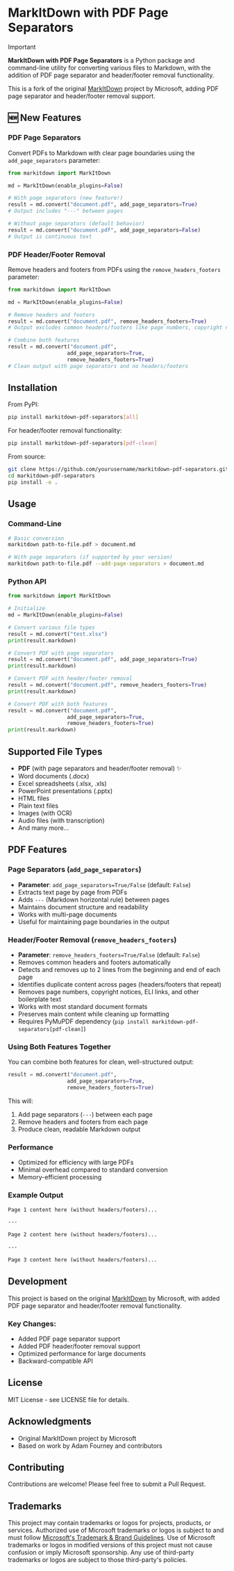 # MarkItDown with PDF Page Separators

> [!IMPORTANT]
> **MarkItDown with PDF Page Separators** is a Python package and command-line utility for converting various files to Markdown, with the addition of PDF page separator and header/footer removal functionality.
>
> This is a fork of the original [MarkItDown](https://github.com/microsoft/markitdown) project by Microsoft, adding PDF page separator and header/footer removal support.

## 🆕 New Features

### PDF Page Separators
Convert PDFs to Markdown with clear page boundaries using the `add_page_separators` parameter:

```python
from markitdown import MarkItDown

md = MarkItDown(enable_plugins=False)

# With page separators (new feature!)
result = md.convert("document.pdf", add_page_separators=True)
# Output includes "---" between pages

# Without page separators (default behavior)
result = md.convert("document.pdf", add_page_separators=False)
# Output is continuous text
```

### PDF Header/Footer Removal
Remove headers and footers from PDFs using the `remove_headers_footers` parameter:

```python
from markitdown import MarkItDown

md = MarkItDown(enable_plugins=False)

# Remove headers and footers
result = md.convert("document.pdf", remove_headers_footers=True)
# Output excludes common headers/footers like page numbers, copyright notices, etc.

# Combine both features
result = md.convert("document.pdf", 
                   add_page_separators=True, 
                   remove_headers_footers=True)
# Clean output with page separators and no headers/footers
```

## Installation

From PyPI:

```bash
pip install markitdown-pdf-separators[all]
```

For header/footer removal functionality:

```bash
pip install markitdown-pdf-separators[pdf-clean]
```

From source:

```bash
git clone https://github.com/yourusername/markitdown-pdf-separators.git
cd markitdown-pdf-separators
pip install -e .
```

## Usage

### Command-Line

```bash
# Basic conversion
markitdown path-to-file.pdf > document.md

# With page separators (if supported by your version)
markitdown path-to-file.pdf --add-page-separators > document.md
```

### Python API

```python
from markitdown import MarkItDown

# Initialize
md = MarkItDown(enable_plugins=False)

# Convert various file types
result = md.convert("test.xlsx")
print(result.markdown)

# Convert PDF with page separators
result = md.convert("document.pdf", add_page_separators=True)
print(result.markdown)

# Convert PDF with header/footer removal
result = md.convert("document.pdf", remove_headers_footers=True)
print(result.markdown)

# Convert PDF with both features
result = md.convert("document.pdf", 
                   add_page_separators=True, 
                   remove_headers_footers=True)
print(result.markdown)
```

## Supported File Types

- **PDF** (with page separators and header/footer removal) ✨
- Word documents (.docx)
- Excel spreadsheets (.xlsx, .xls)
- PowerPoint presentations (.pptx)
- HTML files
- Plain text files
- Images (with OCR)
- Audio files (with transcription)
- And many more...

## PDF Features

### Page Separators (`add_page_separators`)
- **Parameter**: `add_page_separators=True/False` (default: `False`)
- Extracts text page by page from PDFs
- Adds `---` (Markdown horizontal rule) between pages
- Maintains document structure and readability
- Works with multi-page documents
- Useful for maintaining page boundaries in the output

### Header/Footer Removal (`remove_headers_footers`)
- **Parameter**: `remove_headers_footers=True/False` (default: `False`)
- Removes common headers and footers automatically
- Detects and removes up to 2 lines from the beginning and end of each page
- Identifies duplicate content across pages (headers/footers that repeat)
- Removes page numbers, copyright notices, ELI links, and other boilerplate text
- Works with most standard document formats
- Preserves main content while cleaning up formatting
- Requires PyMuPDF dependency (`pip install markitdown-pdf-separators[pdf-clean]`)

### Using Both Features Together
You can combine both features for clean, well-structured output:

```python
result = md.convert("document.pdf", 
                   add_page_separators=True, 
                   remove_headers_footers=True)
```

This will:
1. Add page separators (`---`) between each page
2. Remove headers and footers from each page
3. Produce clean, readable Markdown output

### Performance
- Optimized for efficiency with large PDFs
- Minimal overhead compared to standard conversion
- Memory-efficient processing

### Example Output
```markdown
Page 1 content here (without headers/footers)...

---

Page 2 content here (without headers/footers)...

---

Page 3 content here (without headers/footers)...
```

## Development

This project is based on the original [MarkItDown](https://github.com/microsoft/markitdown) by Microsoft, with added PDF page separator and header/footer removal functionality.

### Key Changes:
- Added PDF page separator support
- Added PDF header/footer removal support
- Optimized performance for large documents
- Backward-compatible API

## License

MIT License - see LICENSE file for details.

## Acknowledgments

- Original MarkItDown project by Microsoft
- Based on work by Adam Fourney and contributors

## Contributing

Contributions are welcome! Please feel free to submit a Pull Request.

## Trademarks

This project may contain trademarks or logos for projects, products, or services. Authorized use of Microsoft
trademarks or logos is subject to and must follow
[Microsoft's Trademark & Brand Guidelines](https://www.microsoft.com/en-us/legal/intellectualproperty/trademarks/usage/general).
Use of Microsoft trademarks or logos in modified versions of this project must not cause confusion or imply Microsoft sponsorship.
Any use of third-party trademarks or logos are subject to those third-party's policies.